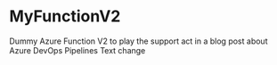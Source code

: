 # MyFunctionV2
Dummy Azure Function V2 to play the support act in a blog post about Azure DevOps Pipelines
Text change
